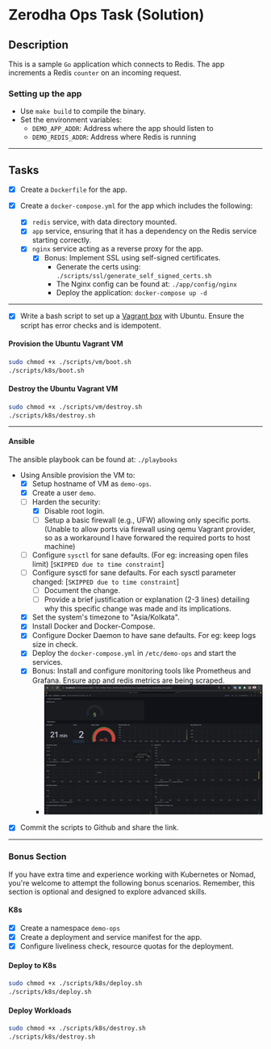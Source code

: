 # Zerodha Ops Task (Solution)

## Description

This is a sample `Go` application which connects to Redis. The app increments a Redis `counter` on an incoming request.

### Setting up the app

- Use `make build` to compile the binary.
- Set the environment variables:
  - `DEMO_APP_ADDR`: Address where the app should listen to
  - `DEMO_REDIS_ADDR`: Address where Redis is running

---
## Tasks

- [x] Create a `Dockerfile` for the app.

- [x] Create a `docker-compose.yml` for the app which includes the following:
  - [X] `redis` service, with data directory mounted.
  - [X] `app` service, ensuring that it has a dependency on the Redis service starting correctly.
  - [X] `nginx` service acting as a reverse proxy for the app.
    - [x] Bonus: Implement SSL using self-signed certificates. 
      - Generate the certs using: `./scripts/ssl/generate_self_signed_certs.sh`
      - The Nginx config can be found at: `./app/config/nginx`
      - Deploy the application: `docker-compose up -d`
---
- [X] Write a bash script to set up a [Vagrant box](https://vagrant.io) with Ubuntu. Ensure the script has error checks and is idempotent.
#### Provision the Ubuntu Vagrant VM
```bash
sudo chmod +x ./scripts/vm/boot.sh
./scripts/k8s/boot.sh
```
#### Destroy the Ubuntu Vagrant VM
```bash
sudo chmod +x ./scripts/vm/destroy.sh
./scripts/k8s/destroy.sh
```
---
#### Ansible
The ansible playbook can be found at: `./playbooks`
- Using Ansible provision the VM to:
  - [x] Setup hostname of VM as `demo-ops`.
  - [x] Create a user `demo`.
  - [ ] Harden the security:
    - [x] Disable root login.
    - [ ] Setup a basic firewall (e.g., UFW) allowing only specific ports. (Unable to allow ports via firewall using qemu Vagrant provider, so as a workaround I have forwared the required ports to host machine)
  - [ ] Configure `sysctl` for sane defaults. (For eg: increasing open files limit) [`SKIPPED due to time constraint`]
  - [ ] Configure sysctl for sane defaults. For each sysctl parameter changed: [`SKIPPED due to time constraint`]
    - [ ] Document the change.
    - [ ] Provide a brief justification or explanation (2-3 lines) detailing why this specific change was made and its implications.
  - [x] Set the system's timezone to "Asia/Kolkata".
  - [x] Install Docker and Docker-Compose.
  - [x] Configure Docker Daemon to have sane defaults. For eg: keep logs size in check.
  - [x] Deploy the `docker-compose.yml` in `/etc/demo-ops` and start the services.
  - [x] Bonus: Install and configure monitoring tools like Prometheus and Grafana. Ensure app and redis metrics are being scraped.
    - ![grafana_dashboard](grafana_dashboard.png)

- [x] Commit the scripts to Github and share the link.

---
### Bonus Section

If you have extra time and experience working with Kubernetes or Nomad, you're welcome to attempt the following bonus scenarios. Remember, this section is optional and designed to explore advanced skills.

#### K8s

- [x] Create a namespace `demo-ops`
- [x] Create a deployment and service manifest for the app.
- [x] Configure liveliness check, resource quotas for the deployment.

#### Deploy to K8s
```bash
sudo chmod +x ./scripts/k8s/deploy.sh
./scripts/k8s/deploy.sh
```

#### Deploy Workloads
```bash
sudo chmod +x ./scripts/k8s/destroy.sh
./scripts/k8s/destroy.sh
```